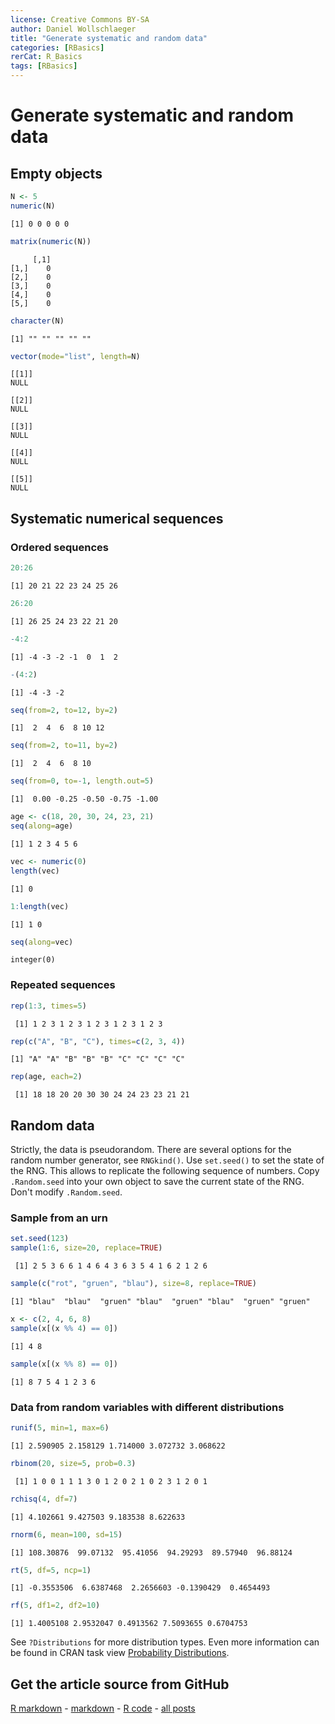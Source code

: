 ```yaml
---
license: Creative Commons BY-SA
author: Daniel Wollschlaeger
title: "Generate systematic and random data"
categories: [RBasics]
rerCat: R_Basics
tags: [RBasics]
---
```


Generate systematic and random data
=========================

Empty objects
-------------------------


```r
N <- 5
numeric(N)
```

```
[1] 0 0 0 0 0
```

```r
matrix(numeric(N))
```

```
     [,1]
[1,]    0
[2,]    0
[3,]    0
[4,]    0
[5,]    0
```

```r
character(N)
```

```
[1] "" "" "" "" ""
```

```r
vector(mode="list", length=N)
```

```
[[1]]
NULL

[[2]]
NULL

[[3]]
NULL

[[4]]
NULL

[[5]]
NULL
```

Systematic numerical sequences
-------------------------

### Ordered sequences


```r
20:26
```

```
[1] 20 21 22 23 24 25 26
```

```r
26:20
```

```
[1] 26 25 24 23 22 21 20
```

```r
-4:2
```

```
[1] -4 -3 -2 -1  0  1  2
```

```r
-(4:2)
```

```
[1] -4 -3 -2
```

```r
seq(from=2, to=12, by=2)
```

```
[1]  2  4  6  8 10 12
```

```r
seq(from=2, to=11, by=2)
```

```
[1]  2  4  6  8 10
```

```r
seq(from=0, to=-1, length.out=5)
```

```
[1]  0.00 -0.25 -0.50 -0.75 -1.00
```


```r
age <- c(18, 20, 30, 24, 23, 21)
seq(along=age)
```

```
[1] 1 2 3 4 5 6
```

```r
vec <- numeric(0)
length(vec)
```

```
[1] 0
```

```r
1:length(vec)
```

```
[1] 1 0
```

```r
seq(along=vec)
```

```
integer(0)
```

### Repeated sequences


```r
rep(1:3, times=5)
```

```
 [1] 1 2 3 1 2 3 1 2 3 1 2 3 1 2 3
```

```r
rep(c("A", "B", "C"), times=c(2, 3, 4))
```

```
[1] "A" "A" "B" "B" "B" "C" "C" "C" "C"
```

```r
rep(age, each=2)
```

```
 [1] 18 18 20 20 30 30 24 24 23 23 21 21
```

Random data
-------------------------

Strictly, the data is pseudorandom. There are several options for the random number generator, see `RNGkind()`. Use `set.seed()` to set the state of the RNG. This allows to replicate the following sequence of numbers. Copy `.Random.seed` into your own object to save the current state of the RNG. Don't modify `.Random.seed`.

### Sample from an urn


```r
set.seed(123)
sample(1:6, size=20, replace=TRUE)
```

```
 [1] 2 5 3 6 6 1 4 6 4 3 6 3 5 4 1 6 2 1 2 6
```

```r
sample(c("rot", "gruen", "blau"), size=8, replace=TRUE)
```

```
[1] "blau"  "blau"  "gruen" "blau"  "gruen" "blau"  "gruen" "gruen"
```

```r
x <- c(2, 4, 6, 8)
sample(x[(x %% 4) == 0])
```

```
[1] 4 8
```

```r
sample(x[(x %% 8) == 0])
```

```
[1] 8 7 5 4 1 2 3 6
```

### Data from random variables with different distributions


```r
runif(5, min=1, max=6)
```

```
[1] 2.590905 2.158129 1.714000 3.072732 3.068622
```

```r
rbinom(20, size=5, prob=0.3)
```

```
 [1] 1 0 0 1 1 1 3 0 1 2 0 2 1 0 2 3 1 2 0 1
```

```r
rchisq(4, df=7)
```

```
[1] 4.102661 9.427503 9.183538 8.622633
```

```r
rnorm(6, mean=100, sd=15)
```

```
[1] 108.30876  99.07132  95.41056  94.29293  89.57940  96.88124
```

```r
rt(5, df=5, ncp=1)
```

```
[1] -0.3553506  6.6387468  2.2656603 -0.1390429  0.4654493
```

```r
rf(5, df1=2, df2=10)
```

```
[1] 1.4005108 2.9532047 0.4913562 7.5093655 0.6704753
```

See `?Distributions` for more distribution types. Even more information can be found in CRAN task view [Probability Distributions](http://cran.r-project.org/web/views/Distributions.html).

Get the article source from GitHub
----------------------------------------------

[R markdown](https://github.com/dwoll/RExRepos/raw/master/Rmd/generateData.Rmd) - [markdown](https://github.com/dwoll/RExRepos/raw/master/md/generateData.md) - [R code](https://github.com/dwoll/RExRepos/raw/master/R/generateData.R) - [all posts](https://github.com/dwoll/RExRepos/)
